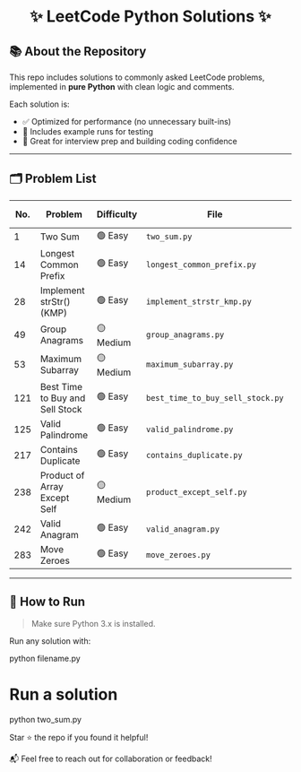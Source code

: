 <h1 align="center">✨ LeetCode Python Solutions ✨</h1>

## 📚 About the Repository

This repo includes solutions to commonly asked LeetCode problems, implemented in **pure Python** with clean logic and comments.

Each solution is:
- ✅ Optimized for performance (no unnecessary built-ins)
- 🧪 Includes example runs for testing
- 💼 Great for interview prep and building coding confidence

---

## 🗂️ Problem List

| No. | Problem                              | Difficulty | File                            | LeetCode Link |
|-----|--------------------------------------|------------|----------------------------------|----------------|
| 1   | Two Sum                              | 🟢 Easy    | `two_sum.py`                    | [🔗 Link](https://leetcode.com/problems/two-sum/) |
| 14  | Longest Common Prefix                | 🟢 Easy    | `longest_common_prefix.py`      | [🔗 Link](https://leetcode.com/problems/longest-common-prefix/) |
| 28  | Implement strStr() (KMP)             | 🟢 Easy    | `implement_strstr_kmp.py`       | [🔗 Link](https://leetcode.com/problems/find-the-index-of-the-first-occurrence-in-a-string/) |
| 49  | Group Anagrams                       | 🟡 Medium  | `group_anagrams.py`             | [🔗 Link](https://leetcode.com/problems/group-anagrams/) |
| 53  | Maximum Subarray                     | 🟡 Medium  | `maximum_subarray.py`           | [🔗 Link](https://leetcode.com/problems/maximum-subarray/) |
| 121 | Best Time to Buy and Sell Stock      | 🟢 Easy    | `best_time_to_buy_sell_stock.py`| [🔗 Link](https://leetcode.com/problems/best-time-to-buy-and-sell-stock/) |
| 125 | Valid Palindrome                     | 🟢 Easy    | `valid_palindrome.py`           | [🔗 Link](https://leetcode.com/problems/valid-palindrome/) |
| 217 | Contains Duplicate                   | 🟢 Easy    | `contains_duplicate.py`         | [🔗 Link](https://leetcode.com/problems/contains-duplicate/) |
| 238 | Product of Array Except Self         | 🟡 Medium  | `product_except_self.py`        | [🔗 Link](https://leetcode.com/problems/product-of-array-except-self/) |
| 242 | Valid Anagram                        | 🟢 Easy    | `valid_anagram.py`              | [🔗 Link](https://leetcode.com/problems/valid-anagram/) |
| 283 | Move Zeroes                          | 🟢 Easy    | `move_zeroes.py`                | [🔗 Link](https://leetcode.com/problems/move-zeroes/) |

---

## 🚀 How to Run

> Make sure Python 3.x is installed.

Run any solution with:

python filename.py

# Run a solution
python two_sum.py

Star ⭐ the repo if you found it helpful!

📬 Feel free to reach out for collaboration or feedback!
